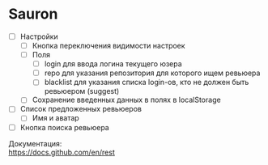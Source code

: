 # Sauron

- [ ] Настройки
  - [ ] Кнопка переключения видимости настроек
  - [ ] Поля
    - [ ] login для ввода логина текущего юзера
    - [ ] repo для указания репозитория для которого ищем ревьюера
    - [ ] blacklist для указания списка login-ов, кто не должен быть ревьюером (suggest)
  - [ ] Сохранение введенных данных в полях в localStorage
- [ ] Список предложенных ревьюеров
  - [ ] Имя и аватар
- [ ] Кнопка поиска ревьюера

Документация:  
https://docs.github.com/en/rest
